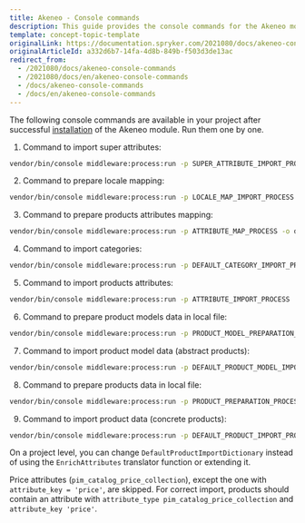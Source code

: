 ```yaml
---
title: Akeneo - Console commands
description: This guide provides the console commands for the Akeneo module.
template: concept-topic-template
originalLink: https://documentation.spryker.com/2021080/docs/akeneo-console-commands
originalArticleId: a332d6b7-14fa-4d8b-849b-f503d3de13ac
redirect_from:
  - /2021080/docs/akeneo-console-commands
  - /2021080/docs/en/akeneo-console-commands
  - /docs/akeneo-console-commands
  - /docs/en/akeneo-console-commands
---
```


The following console commands are available in your project after successful [installation](/docs/scos/user/technology-partners/{{page.version}}/product-information-pimerp/akeneo/akeneo-installation-and-configuration.html) of the Akeneo module. Run them one by one.

1) Command to import super attributes:
```bash
vendor/bin/console middleware:process:run -p SUPER_ATTRIBUTE_IMPORT_PROCESS -o data/import/maps/super_attribute_map.json
```

2) Command to prepare locale mapping:
```bash
vendor/bin/console middleware:process:run -p LOCALE_MAP_IMPORT_PROCESS -o data/import/maps/locale_map.json
```

3) Command to prepare products attributes mapping:
```bash
vendor/bin/console middleware:process:run -p ATTRIBUTE_MAP_PROCESS -o data/import/maps/attribute_map.json
```

4) Command to import categories:
```bash
vendor/bin/console middleware:process:run -p DEFAULT_CATEGORY_IMPORT_PROCESS
```

5) Command to import products attributes:
```bash
vendor/bin/console middleware:process:run -p ATTRIBUTE_IMPORT_PROCESS
```

6) Command to prepare product models data in local file:
```bash
vendor/bin/console middleware:process:run -p PRODUCT_MODEL_PREPARATION_PROCESS -o data/import/maps/product_models.json
```

7) Command to import product model data (abstract products):
```bash
vendor/bin/console middleware:process:run -p DEFAULT_PRODUCT_MODEL_IMPORT_PROCESS -i data/import/maps/product_models.json
```

8) Command to prepare products data in local file:
```bash
vendor/bin/console middleware:process:run -p PRODUCT_PREPARATION_PROCESS -o data/import/maps/products.json
```

9) Command to import product data (concrete products):
```bash
vendor/bin/console middleware:process:run -p DEFAULT_PRODUCT_IMPORT_PROCESS -i data/import/maps/products.json
```

<!--## outdated as per https://spryker.atlassian.net/wiki/spaces/ECO/pages/864453632/New+Akeneo+Documentation Multi-select Att ributes

The section below explains how Spryker treats multi-select attribues from Akeneo.

1. The attribute `pim_catalog_multiselect` is imported as a concatenated string.
2. The following attribute types are skipped during import:

  - `pim_assets_collection`
  - `pim_reference_data_multiselect`
  - `pim_catalog_price_collection`-->

On a project level, you can change `DefaultProductImportDictionary` instead of using the `EnrichAttributes` translator function or extending it.

Price attributes (`pim_catalog_price_collection`), except the one with `attribute_key = 'price'`, are skipped. For correct import, products should contain an attribute with `attribute_type pim_catalog_price_collection` and `attribute_key 'price'`.
